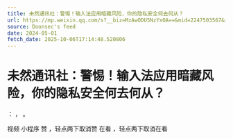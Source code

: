 ```yaml
---
title: 未然通讯社：警惕！输入法应用暗藏风险，你的隐私安全何去何从？
url: https://mp.weixin.qq.com/s?__biz=MzAwODU5NzYxOA==&mid=2247503567&idx=2&sn=bcff671a95ffeb4786fda2dfda329796
source: Doonsec's feed
date: 2024-05-01
fetch_date: 2025-10-06T17:14:48.520806
---
```


# 未然通讯社：警惕！输入法应用暗藏风险，你的隐私安全何去何从？

：
，
。

视频
小程序
赞
，轻点两下取消赞
在看
，轻点两下取消在看